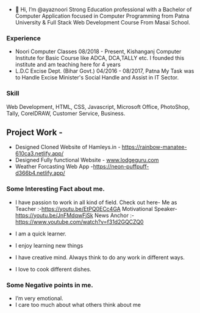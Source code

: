 - 👋 Hi, I’m @ayaznoori
Strong Education professional with a Bachelor of Computer Application focused in Computer Programming from Patna University & Full Stack Web Development Course From Masai School.

### Experience

* Noori Computer Classes
  08/2018 - Present, Kishanganj
   Computer Institute for Basic Course like ADCA, DCA,TALLY etc.
   I founded this institute and am teaching here for 4 years
* L.D.C
  Excise Dept. (Bihar Govt.)
  04/2016 - 08/2017, Patna My Task was to Handle Excise Minister's Social Handle and Assist in IT Sector. 
  
### Skill 
Web Development, HTML, CSS, Javascript, Microsoft Office, PhotoShop, Tally, CorelDRAW, Customer Service, Business.

## Project Work - 
* Designed Cloned Website of Hamleys.in - https://rainbow-manatee-610ca3.netlify.app/
* Designed Fully functional Website - www.lodgeguru.com
* Weather Forcasting Web App -https://neon-puffpuff-d366b4.netlify.app/

### Some Interesting Fact about me.

* I have passion to work in all kind of field.
Check out here-
Me as Teacher :-https://youtu.be/EtPQ0ECc4GA
Motivational Speaker-https://youtu.be/JnFMdqwFjSk
News Anchor :-https://www.youtube.com/watch?v=f31d2GQCZQ0

* I am a quick learner.
* I enjoy learning new things
* I have creative mind. Always think to do any work in different ways.
* I love to cook different dishes.

### Some Negative points in me.
* I’m very emotional.
* I care too much about what others think about me
